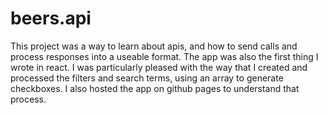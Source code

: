 # beers.api

This project was a way to learn about apis, and how to send calls and process responses into a useable format. 
The app was also the first thing I wrote in react. I was particularly pleased with the way that I created and processed the filters and search terms, using an array to generate checkboxes. 
I also hosted the app on github pages to understand that process.

